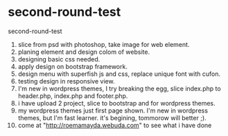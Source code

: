 second-round-test
=================

second-round-test
1. slice from psd with photoshop, take image for web element.
2. planing element and design colom of website.
3. designing basic css needed.
4. apply design on bootstrap framework.
5. design menu with superfish js and css, replace unique font with cufon.
6. testing design in responsive view.
7. I'm new in wordpress themes, I try breaking the egg, slice index.php to header.php, index.php and footer.php.
8. i have upload 2 project, slice to bootstrap and for wordpress themes.
9. my wordpress themes just first page shown. I'm new in wordpress themes, but I'm fast learner. it's begining, tommorow will better ;).
10. come at "http://roemamayda.webuda.com" to see what i have done
